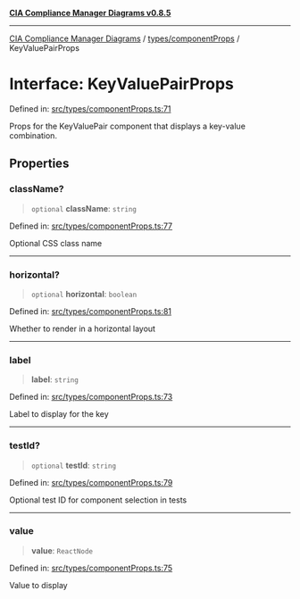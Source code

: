 [**CIA Compliance Manager Diagrams v0.8.5**](../../../README.md)

***

[CIA Compliance Manager Diagrams](../../../modules.md) / [types/componentProps](../README.md) / KeyValuePairProps

# Interface: KeyValuePairProps

Defined in: [src/types/componentProps.ts:71](https://github.com/Hack23/cia-compliance-manager/blob/3ae0301247f765ba03c8c0fe645db4718bb8af76/src/types/componentProps.ts#L71)

Props for the KeyValuePair component that displays a key-value combination.

## Properties

### className?

> `optional` **className**: `string`

Defined in: [src/types/componentProps.ts:77](https://github.com/Hack23/cia-compliance-manager/blob/3ae0301247f765ba03c8c0fe645db4718bb8af76/src/types/componentProps.ts#L77)

Optional CSS class name

***

### horizontal?

> `optional` **horizontal**: `boolean`

Defined in: [src/types/componentProps.ts:81](https://github.com/Hack23/cia-compliance-manager/blob/3ae0301247f765ba03c8c0fe645db4718bb8af76/src/types/componentProps.ts#L81)

Whether to render in a horizontal layout

***

### label

> **label**: `string`

Defined in: [src/types/componentProps.ts:73](https://github.com/Hack23/cia-compliance-manager/blob/3ae0301247f765ba03c8c0fe645db4718bb8af76/src/types/componentProps.ts#L73)

Label to display for the key

***

### testId?

> `optional` **testId**: `string`

Defined in: [src/types/componentProps.ts:79](https://github.com/Hack23/cia-compliance-manager/blob/3ae0301247f765ba03c8c0fe645db4718bb8af76/src/types/componentProps.ts#L79)

Optional test ID for component selection in tests

***

### value

> **value**: `ReactNode`

Defined in: [src/types/componentProps.ts:75](https://github.com/Hack23/cia-compliance-manager/blob/3ae0301247f765ba03c8c0fe645db4718bb8af76/src/types/componentProps.ts#L75)

Value to display
